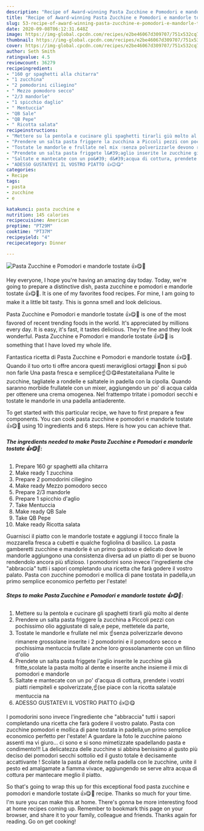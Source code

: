 ```yaml
---
description: "Recipe of Award-winning Pasta Zucchine e Pomodori e mandorle tostate 👍😋🤗"
title: "Recipe of Award-winning Pasta Zucchine e Pomodori e mandorle tostate 👍😋🤗"
slug: 53-recipe-of-award-winning-pasta-zucchine-e-pomodori-e-mandorle-tostate
date: 2020-09-08T06:12:31.648Z
image: https://img-global.cpcdn.com/recipes/e2be46067d309707/751x532cq70/pasta-zucchine-e-pomodori-e-mandorle-tostate-👍😋🤗-recipe-main-photo.jpg
thumbnail: https://img-global.cpcdn.com/recipes/e2be46067d309707/751x532cq70/pasta-zucchine-e-pomodori-e-mandorle-tostate-👍😋🤗-recipe-main-photo.jpg
cover: https://img-global.cpcdn.com/recipes/e2be46067d309707/751x532cq70/pasta-zucchine-e-pomodori-e-mandorle-tostate-👍😋🤗-recipe-main-photo.jpg
author: Seth Smith
ratingvalue: 4.5
reviewcount: 36279
recipeingredient:
- "160 gr spaghetti alla chitarra"
- "1 zucchina"
- "2 pomodorini ciliegino"
- " Mezzo pomodoro secco"
- "2/3 mandorle"
- "1 spicchio daglio"
- " Mentuccia"
- "QB Sale"
- "QB Pepe"
- " Ricotta salata"
recipeinstructions:
- "Mettere su la pentola e cucinare gli spaghetti tirarli giù molto al dente"
- "Prendere un salta pasta friggere la zucchina a Piccoli pezzi con pochissimo olio aggiustate di sale,e pepe, mettetele da parte,"
- "Tostate le mandorle e frullate nel mix ☝️senza polverizzarle devono rimanere grossolane inserite i 2 pomodorini e il pomodoro secco e pochissima mentuccia frullate anche loro grossolanamente con un filino d&#39;olio"
- "Prendete un salta pasta friggete l&#39;aglio inserite le zucchine già fritte,scolate la pasta molto al dente e inserite anche insieme il mix di pomodori e mandorle"
- "Saltate e mantecate con un po&#39; d&#39;acqua di cottura, prendete i vostri piatti riempiteli e spolverizzate,☝️(se piace con la ricotta salata)e mentuccia na"
- "ADESSO GUSTATEVI IL VOSTRO PIATTO 👍😉😋"
categories:
- Recipe
tags:
- pasta
- zucchine
- e

katakunci: pasta zucchine e 
nutrition: 145 calories
recipecuisine: American
preptime: "PT29M"
cooktime: "PT37M"
recipeyield: "4"
recipecategory: Dinner

---
```



![Pasta Zucchine e Pomodori e mandorle tostate 👍😋🤗](https://img-global.cpcdn.com/recipes/e2be46067d309707/751x532cq70/pasta-zucchine-e-pomodori-e-mandorle-tostate-👍😋🤗-recipe-main-photo.jpg)

Hey everyone, I hope you're having an amazing day today. Today, we're going to prepare a distinctive dish, pasta zucchine e pomodori e mandorle tostate 👍😋🤗. It is one of my favorites food recipes. For mine, I am going to make it a little bit tasty. This is gonna smell and look delicious.

Pasta Zucchine e Pomodori e mandorle tostate 👍😋🤗 is one of the most favored of recent trending foods in the world. It's appreciated by millions every day. It is easy, it's fast, it tastes delicious. They're fine and they look wonderful. Pasta Zucchine e Pomodori e mandorle tostate 👍😋🤗 is something that I have loved my whole life.

Fantastica ricetta di Pasta Zucchine e Pomodori e mandorle tostate 👍😋🤗. Quando il tuo orto ti offre ancora questi meravigliosi ortaggi 🤷non si può non farle Una pasta fresca e semplice☝️😉😋#estateitaliana Pulite le zucchine, tagliatele a rondelle e saltatele in padella con la cipolla. Quando saranno morbide frullatele con un mixer, aggiungendo un po&#39; di acqua calda per ottenere una crema omogenea. Nel frattempo tritate i pomodori secchi e tostate le mandorle in una padella antiaderente.


To get started with this particular recipe, we have to first prepare a few components. You can cook pasta zucchine e pomodori e mandorle tostate 👍😋🤗 using 10 ingredients and 6 steps. Here is how you can achieve that.

<!--inarticleads1-->

##### The ingredients needed to make Pasta Zucchine e Pomodori e mandorle tostate 👍😋🤗:

1. Prepare 160 gr spaghetti alla chitarra
1. Make ready 1 zucchina
1. Prepare 2 pomodorini ciliegino
1. Make ready  Mezzo pomodoro secco
1. Prepare 2/3 mandorle
1. Prepare 1 spicchio d&#39;aglio
1. Take  Mentuccia
1. Make ready QB Sale
1. Take QB Pepe
1. Make ready  Ricotta salata


Guarnisci il piatto con le mandorle tostate e aggiungi il tocco finale la mozzarella fresca a cubetti e qualche fogliolina di basilico. La pasta gamberetti zucchine e mandorle è un primo gustoso e delicato dove le mandorle aggiungono una consistenza diversa ad un piatto di per se buono rendendolo ancora più sfizioso. I pomodorini sono invece l&#39;ingrediente che &#34;abbraccia&#34; tutti i sapori completando una ricetta che farà godere il vostro palato. Pasta con zucchine pomodori e mollica di pane tostata in padella,un primo semplice economico perfetto per l&#39;estate! 

<!--inarticleads2-->

##### Steps to make Pasta Zucchine e Pomodori e mandorle tostate 👍😋🤗:

1. Mettere su la pentola e cucinare gli spaghetti tirarli giù molto al dente
1. Prendere un salta pasta friggere la zucchina a Piccoli pezzi con pochissimo olio aggiustate di sale,e pepe, mettetele da parte,
1. Tostate le mandorle e frullate nel mix ☝️senza polverizzarle devono rimanere grossolane inserite i 2 pomodorini e il pomodoro secco e pochissima mentuccia frullate anche loro grossolanamente con un filino d&#39;olio
1. Prendete un salta pasta friggete l&#39;aglio inserite le zucchine già fritte,scolate la pasta molto al dente e inserite anche insieme il mix di pomodori e mandorle
1. Saltate e mantecate con un po&#39; d&#39;acqua di cottura, prendete i vostri piatti riempiteli e spolverizzate,☝️(se piace con la ricotta salata)e mentuccia na
1. ADESSO GUSTATEVI IL VOSTRO PIATTO 👍😉😋


I pomodorini sono invece l&#39;ingrediente che &#34;abbraccia&#34; tutti i sapori completando una ricetta che farà godere il vostro palato. Pasta con zucchine pomodori e mollica di pane tostata in padella,un primo semplice economico perfetto per l&#39;estate! A guardare la foto le zucchine paiono assenti ma vi giuro… ci sono e si sono mimetizzate spadellando pasta e condimento!!! La delicatezza delle zucchine si abbina benissimo al gusto più deciso dei pomodori secchi sottolio ed il gusto totale è decisamente accattivante ! Scolate la pasta al dente nella padella con le zucchine, unite il pesto ed amalgamate a fiamma vivace, aggiungendo se serve altra acqua di cottura per mantecare meglio il piatto. 

So that's going to wrap this up for this exceptional food pasta zucchine e pomodori e mandorle tostate 👍😋🤗 recipe. Thanks so much for your time. I'm sure you can make this at home. There's gonna be more interesting food at home recipes coming up. Remember to bookmark this page on your browser, and share it to your family, colleague and friends. Thanks again for reading. Go on get cooking!
